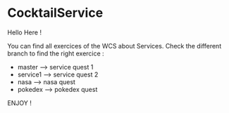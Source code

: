 # CocktailService

Hello Here !

You can find all exercices of the WCS about Services. Check the different branch to find the right exercice :
- master --> service quest 1
- service1 --> service quest 2
- nasa --> nasa quest
- pokedex --> pokedex quest

ENJOY !
